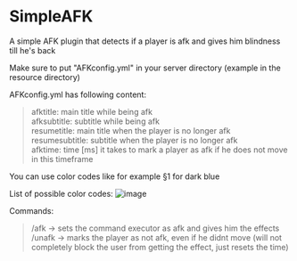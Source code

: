 # SimpleAFK
A simple AFK plugin that detects if a player is afk and gives him blindness till he's back

Make sure to put "AFKconfig.yml" in your server directory (example in the resource directory)

AFKconfig.yml has following content:

  >afktitle: main title while being afk  
  >afksubtitle: subtitle while being afk  
  >resumetitle: main title when the player is no longer afk  
  >resumesubtitle: subtitle when the player is no longer afk  
  >afktime: time [ms] it takes to mark a player as afk if he does not move in this timeframe  

You can use color codes like for example §1 for dark blue

List of possible color codes:
![image](https://user-images.githubusercontent.com/68852290/207129506-01418ccd-9bda-4642-9248-9aba0a7c4c76.png)



Commands:
  > /afk -> sets the command executor as afk and gives him the effects  
  > /unafk -> marks the player as not afk, even if he didnt move (will not completely block the user from getting the effect, just resets the time)
  
  
